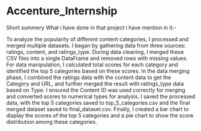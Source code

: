 # Accenture_Internship
Short summery What i have done in that project i have mention in it:-

To analyze the popularity of different content categories, I processed and merged multiple datasets.
I began by gathering data from three sources: ratings, content, and ratings_type. 
During data cleaning, I merged these CSV files into a single DataFrame and removed rows with missing values.
For data manipulation, I calculated total scores for each category and identified the top 5 categories based on these scores. 
In the data merging phase, I combined the ratings data with the content data to get the Category and URL, and further merged the result with ratings_type data based on Type.
I ensured the Content ID was used correctly for merging and converted scores to numerical types for analysis.
I saved the processed data, with the top 5 categories saved to top_5_categories.csv and the final merged dataset saved to final_dataset.csv. 
Finally, I created a bar chart to display the scores of the top 5 categories and a pie chart to show the score distribution among these categories.
